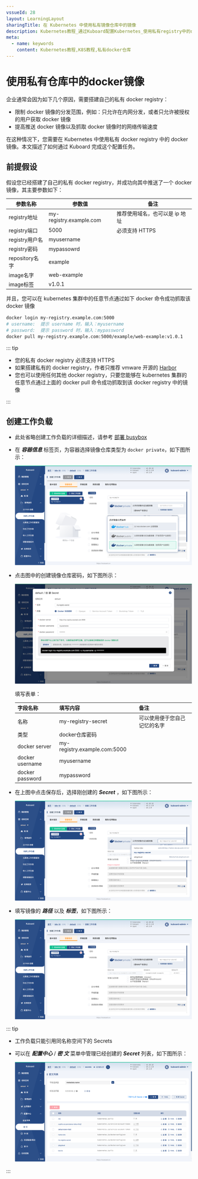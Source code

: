 ```yaml
---
vssueId: 28
layout: LearningLayout
sharingTitle: 在 Kubernetes 中使用私有镜像仓库中的镜像
description: Kubernetes教程_通过Kuboard配置Kubernetes_使用私有registry中的docker镜像
meta:
  - name: keywords
    content: Kubernetes教程,K8S教程,私有docker仓库
---
```


# 使用私有仓库中的docker镜像

<AdSenseTitle/>

企业通常会因为如下几个原因，需要搭建自己的私有 docker registry：
* 限制 docker 镜像的分发范围，例如：只允许在内网分发，或者只允许被授权的用户获取 docker 镜像
* 提高推送 docker 镜像以及抓取 docker 镜像时的网络传输速度

在这种情况下，您需要在 Kubernetes 中使用私有 docker registry 中的 docker 镜像。本文描述了如何通过 Kuboard 完成这个配置任务。

## 前提假设

假设您已经搭建了自己的私有 docker registry，并成功向其中推送了一个 docker 镜像，其主要参数如下：

| 参数名称       | 参数值                  | 备注           |
| -------------- | ----------------------- | -------------- |
| registry地址   | my-registry.example.com | 推荐使用域名，也可以是 ip 地址       |
| registry端口   | 5000                    | 必须支持 HTTPS |
| registry用户名 | myusername              |                |
| registry密码   | mypassowrd              |                |
| repository名字 | example                 |                |
| image名字      | web-example             |                |
| image标签      | v1.0.1                  |                |

并且，您可以在 kubernetes 集群中的任意节点通过如下 docker 命令成功抓取该 docker 镜像

``` sh
docker login my-registry.example.com:5000
# username:  提示 username 时，输入：myusername
# password:  提示 password 时，输入：mypassword
docker pull my-registry.example.com:5000/example/web-example:v1.0.1
```

::: tip

* 您的私有 docker registry 必须支持 HTTPS
* 如果搭建私有的 docker registry，作者只推荐 vmware 开源的 [Harbor](https://github.com/goharbor/harbor)
* 您也可以使用任何其他 docker registry，只要您能够在 kubernetes 集群的任意节点通过上面的 docker pull 命令成功抓取到该 docker registry 中的镜像

:::



## 创建工作负载

* 此处省略创建工作负载的详细描述，请参考 [部署 busybox](/guide/example/busybox.html)

* 在 ***容器信息*** 标签页，为容器选择镜像仓库类型为 `docker private`，如下图所示：

  ![Kubernetes教程：使用私有仓库中的 docker 镜像](./private-registry.assets/image-20210404220002414.png)

* 点击图中的创建镜像仓库密码，如下图所示：

  ![Kubernetes教程：使用私有仓库中的 docker 镜像](./private-registry.assets/image-20210404220248314.png)

  填写表单：

  | 字段名称        | 填写内容                     | 备注                         |
  | --------------- | ---------------------------- | ---------------------------- |
  | 名称            | my-registry-secret           | 可以使用便于您自己记忆的名字 |
  | 类型            | docker仓库密码               |                              |
  | docker server   | my-registry.example.com:5000 |                              |
  | docker username | myusername                   |                              |
  | docker password | mypassword                   |                              |
  
  
  
* 在上图中点击保存后，选择刚创建的 ***Secret*** ，如下图所示：

  ![Kubernetes教程：使用私有仓库中的 docker 镜像](./private-registry.assets/image-20210404220355442.png)

* 填写镜像的 ***路径*** 以及 ***标签***，如下图所示：

  ![Kubernetes教程：使用私有仓库中的 docker 镜像](./private-registry.assets/image-20210404220517307.png)

  


::: tip

* 工作负载只能引用同名称空间下的 Secrets

* 可以在 ***配置中心*** / ***密 文*** 菜单中管理已经创建的 ***Secret*** 列表，如下图所示：

  ![Kubernetes教程：使用私有仓库中的 docker 镜像](./private-registry.assets/image-20210404220855655.png)

:::
